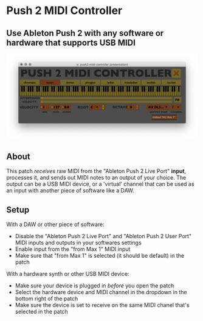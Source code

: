 # Push 2 MIDI Controller
## Use Ableton Push 2 with any software or hardware that supports USB MIDI
![Screenshot](./screenshot.png)

## About

This patch *receives* raw MIDI from the "Ableton Push 2 Live Port" **input**, processes it, and sends out MIDI notes to an output of your choice. The output can be a USB MIDI device, or a 'virtual' channel that can be used as an input with another piece of software like a DAW.

## Setup

With a DAW or other piece of software:

- Disable the "Ableton Push 2 Live Port" and "Ableton Push 2 User Port" MIDI inputs and outputs in your softwares settings
- Enable input from the "from Max 1" MIDI input
- Make sure that "from Max 1" is selected (it should be default) in the patch

With a hardware synth or other USB MIDI device:
- Make sure your device is plugged in *before* you open the patch
- Select the hardware device and MIDI channel in the dropdown in the bottom right of the patch
- Make sure the device is set to receive on the same MIDI chanel that's selected in the patch
